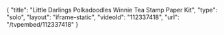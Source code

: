 {
    "title": "Little Darlings Polkadoodles Winnie Tea Stamp Paper Kit",
    "type": "solo",
    "layout": "iframe-static",
    "videoId": "112337418",
    "url": "\/tvpembed\/112337418"
}